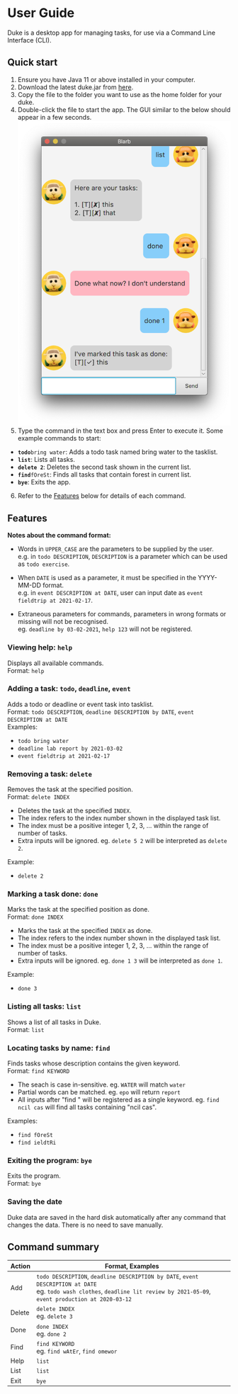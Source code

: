# User Guide
Duke is a desktop app for managing tasks, for use via a Command Line Interface (CLI).

## Quick start
1. Ensure you have Java 11 or above installed in your computer.
2. Download the latest duke.jar from [here](https://github.com/zhengruoxin/ip/releases/tag/A-Release).
3. Copy the file to the folder you want to use as the home folder for your duke.
4. Double-click the file to start the app. The GUI similar to the below should appear in a few seconds.
![screenshot of ui](Ui.png)
5. Type the command in the text box and press Enter to execute it. Some example commands to start:
* **`todo`**`bring water`: Adds a todo task named bring water to the tasklist.
* **`list`**: Lists all tasks.
* **`delete 2`**: Deletes the second task shown in the current list.
* **`find`**`fOreSt`: Finds all tasks that contain forest in current list.
* **`bye`**: Exits the app.
6. Refer to the [Features](#features) below for details of each command.

## Features
**Notes about the command format:**
- Words in `UPPER_CASE` are the parameters to be supplied by the user.\
  e.g. in `todo DESCRIPTION`, `DESCRIPTION` is a parameter which can be used as `todo exercise`.

- When `DATE` is used as a parameter, it must be specified in the YYYY-MM-DD format.\
e.g. in `event DESCRIPTION at DATE`, user can input date as `event fieldtrip at 2021-02-17`.
  
- Extraneous parameters for commands, parameters in wrong formats or missing will not be recognised.\
eg. `deadline by 03-02-2021`, `help 123` will not be registered.
  
### Viewing help: `help`
Displays all available commands.\
Format: `help`

### Adding a task: `todo`, `deadline`, `event`
Adds a todo or deadline or event task into tasklist.\
Format: `todo DESCRIPTION`, `deadline DESCRIPTION by DATE`, `event DESCRIPTION at DATE`\
Examples:
- `todo bring water`
- `deadline lab report by 2021-03-02`
- `event fieldtrip at 2021-02-17`

### Removing a task: `delete`
Removes the task at the specified position.\
Format: `delete INDEX`
- Deletes the task at the specified `INDEX`.
- The index refers to the index number shown in the displayed task list.
- The index must be a positive integer 1, 2, 3, …​ within the range of number of tasks.
- Extra inputs will be ignored. eg. `delete 5 2` will be interpreted as `delete 2`.

Example:
- `delete 2`

### Marking a task done: `done`
Marks the task at the specified position as done.\
Format: `done INDEX`
- Marks the task at the specified `INDEX` as done.
- The index refers to the index number shown in the displayed task list. 
- The index must be a positive integer 1, 2, 3, …​ within the range of number of tasks.
- Extra inputs will be ignored. eg. `done 1 3` will be interpreted as `done 1`.

Example:
- `done 3`

### Listing all tasks: `list`
Shows a list of all tasks in Duke.\
Format: `list`

### Locating tasks by name: `find`
Finds tasks whose description contains the given keyword.\
Format: `find KEYWORD`
- The seach is case in-sensitive. eg. `WATER` will match `water`
- Partial words can be matched. eg. `epo` will return `report`
- All inputs after "find " will be registered as a single keyword. eg. `find ncil cas` will find all tasks containing "ncil cas".
  
Examples:
- `find fOreSt`
- `find ieldtRi`

### Exiting the program: `bye`
Exits the program.\
Format: `bye`

### Saving the date
Duke data are saved in the hard disk automatically after any command that changes the data. There is no need to save manually.

## Command summary
Action | Format, Examples
-------|------------------
Add | `todo DESCRIPTION`, `deadline DESCRIPTION by DATE`, `event DESCRIPTION at DATE` </br> eg. `todo wash clothes`, `deadline lit review by 2021-05-09`, `event production at 2020-03-12`
Delete | `delete INDEX` </br> eg. `delete 3`
Done | `done INDEX` </br> eg. `done 2`
Find | `find KEYWORD` </br> eg. `find wAtEr`, `find omewor`
Help | `list`
List | `list`
Exit | `bye`
